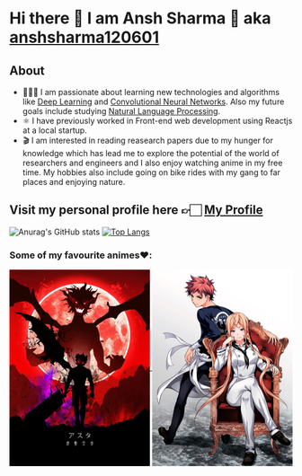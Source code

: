 # Hi there 👋 I am Ansh Sharma 🤙 aka [anshsharma120601](https://ansh-sharma.com/)
## About
* 🧑🏽‍💻 I am passionate about learning new technologies and algorithms like [Deep Learning](https://en.wikipedia.org/wiki/Deep_learning) and [Convolutional Neural Networks](https://en.wikipedia.org/wiki/Convolutional_neural_network). Also my future goals include studying [Natural Language Processing](https://en.wikipedia.org/wiki/Natural_language_processing).
* ⚛️ I have previously worked in Front-end web development using Reactjs at a local startup.
* 🎬 I am interested in reading reasearch papers due to my hunger for knowledge which has lead me to explore the potential of the world of researchers and engineers and I also enjoy watching anime in my free time. My hobbies also include going on bike rides with my gang to far places and enjoying nature.

## Visit my personal profile here 👉🏻 [My Profile](https://ansh-sharma.com/)

![Anurag's GitHub stats](https://github-readme-stats.vercel.app/api?username=anshsharma120601&show_icons=true&theme=tokyonight)
[![Top Langs](https://github-readme-stats.vercel.app/api/top-langs/?username=anuraghazra&layout=compact)](https://github.com/anuraghazra/github-readme-stats)

### Some of my favourite animes❤️:
<a href="https://github.com/anshsharma120601/anshsharma120601/blob/main/Black%20Clover.jpeg">
  <img align="center" height="350" width="250" src="https://github.com/anshsharma120601/anshsharma120601/blob/main/Black%20Clover.jpeg" />
</a>
<a href="https://github.com/anshsharma120601/anshsharma120601/blob/main/Soma%20Yukihira%20Et%20Erina%20Nakiri.png">
  <img align="center" height="350" width="250" src="https://github.com/anshsharma120601/anshsharma120601/blob/main/Soma%20Yukihira%20Et%20Erina%20Nakiri.png" />
</a>
